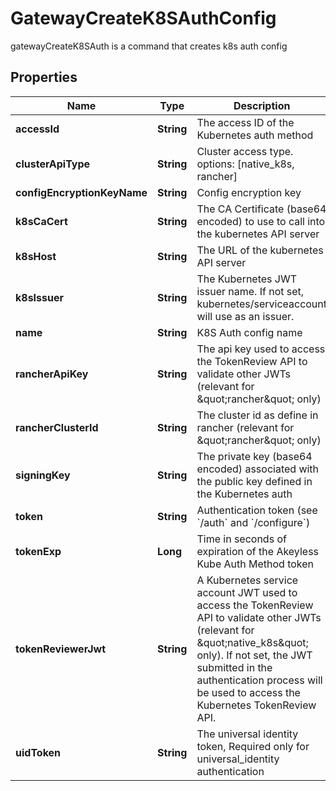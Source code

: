 

# GatewayCreateK8SAuthConfig

gatewayCreateK8SAuth is a command that creates k8s auth config
## Properties

Name | Type | Description | Notes
------------ | ------------- | ------------- | -------------
**accessId** | **String** | The access ID of the Kubernetes auth method | 
**clusterApiType** | **String** | Cluster access type. options: [native_k8s, rancher] |  [optional]
**configEncryptionKeyName** | **String** | Config encryption key |  [optional]
**k8sCaCert** | **String** | The CA Certificate (base64 encoded) to use to call into the kubernetes API server |  [optional]
**k8sHost** | **String** | The URL of the kubernetes API server | 
**k8sIssuer** | **String** | The Kubernetes JWT issuer name. If not set, kubernetes/serviceaccount will use as an issuer. |  [optional]
**name** | **String** | K8S Auth config name | 
**rancherApiKey** | **String** | The api key used to access the TokenReview API to validate other JWTs (relevant for \&quot;rancher\&quot; only) |  [optional]
**rancherClusterId** | **String** | The cluster id as define in rancher (relevant for \&quot;rancher\&quot; only) |  [optional]
**signingKey** | **String** | The private key (base64 encoded) associated with the public key defined in the Kubernetes auth | 
**token** | **String** | Authentication token (see &#x60;/auth&#x60; and &#x60;/configure&#x60;) |  [optional]
**tokenExp** | **Long** | Time in seconds of expiration of the Akeyless Kube Auth Method token |  [optional]
**tokenReviewerJwt** | **String** | A Kubernetes service account JWT used to access the TokenReview API to validate other JWTs (relevant for \&quot;native_k8s\&quot; only). If not set, the JWT submitted in the authentication process will be used to access the Kubernetes TokenReview API. |  [optional]
**uidToken** | **String** | The universal identity token, Required only for universal_identity authentication |  [optional]



